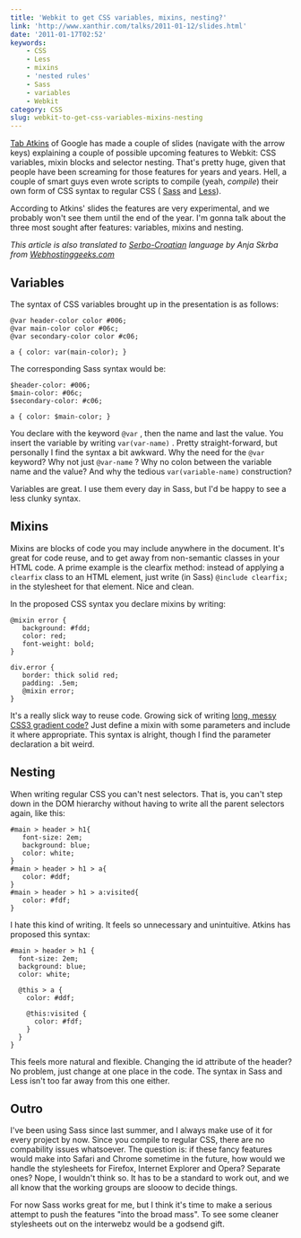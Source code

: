 ```yaml
---
title: 'Webkit to get CSS variables, mixins, nesting?'
link: 'http://www.xanthir.com/talks/2011-01-12/slides.html'
date: '2011-01-17T02:52'
keywords:
    - CSS
    - Less
    - mixins
    - 'nested rules'
    - Sass
    - variables
    - Webkit
category: CSS
slug: webkit-to-get-css-variables-mixins-nesting
---
```


[Tab Atkins](http://twitter.com/tabatkins) of Google has made a couple of slides (navigate with the arrow keys) explaining a couple of possible upcoming features to Webkit: CSS variables, mixin blocks and selector nesting. That's pretty huge, given that people have been screaming for those features for years and years. Hell, a couple of smart guys even wrote scripts to compile (yeah, _compile_) their own form of CSS syntax to regular CSS ( [Sass](http://sass-lang.com) and [Less](http://lesscss.org/)).
 
 According to Atkins' slides the features are very experimental, and we probably won't see them until the end of the year. I'm gonna talk about the three most sought after features: variables, mixins and nesting.
 
 _This article is also translated to [Serbo-Croatian](http://science.webhostinggeeks.com/desing-css) language by Anja Skrba from [Webhostinggeeks.com](http://webhostinggeeks.com/)_
## Variables
The syntax of CSS variables brought up in the presentation is as follows:

    @var header-color color #006;
    @var main-color color #06c;
    @var secondary-color color #c06;
    
    a { color: var(main-color); }
The corresponding Sass syntax would be:

    $header-color: #006;
    $main-color: #06c;
    $secondary-color: #c06;
    
    a { color: $main-color; }
You declare with the keyword `@var` , then the name and last the value. You insert the variable by writing `var(var-name)` . Pretty straight-forward, but personally I find the syntax a bit awkward. Why the need for the `@var` keyword? Why not just `@var-name` ? Why no colon between the variable name and the value? And why the tedious `var(variable-name)` construction?
 
 Variables are great. I use them every day in Sass, but I'd be happy to see a less clunky syntax.
## Mixins
Mixins are blocks of code you may include anywhere in the document. It's great for code reuse, and to get away from non-semantic classes in your HTML code. A prime example is the clearfix method: instead of applying a `clearfix` class to an HTML element, just write (in Sass) `@include clearfix;` in the stylesheet for that element. Nice and clean.
 
 In the proposed CSS syntax you declare mixins by writing:

    @mixin error {
       background: #fdd;
       color: red;
       font-weight: bold;
    }
    
    div.error {
       border: thick solid red;
       padding: .5em;
       @mixin error;
    }
It's a really slick way to reuse code. Growing sick of writing [long, messy CSS3 gradient code?](http://jnbrk.se/fp7c68) Just define a mixin with some parameters and include it where appropriate. This syntax is alright, though I find the parameter declaration a bit weird.
## Nesting
When writing regular CSS you can't nest selectors. That is, you can't step down in the DOM hierarchy without having to write all the parent selectors again, like this:

    #main > header > h1{
       font-size: 2em;
       background: blue;
       color: white;
    }
    #main > header > h1 > a{
       color: #ddf;
    }
    #main > header > h1 > a:visited{
       color: #fdf;
    }
I hate this kind of writing. It feels so unnecessary and unintuitive. Atkins has proposed this syntax:

    #main > header > h1 {
      font-size: 2em;
      background: blue;
      color: white;
    
      @this > a {
        color: #ddf;
    
        @this:visited {
          color: #fdf;
        }
      }
    }
This feels more natural and flexible. Changing the id attribute of the header? No problem, just change at one place in the code. The syntax in Sass and Less isn't too far away from this one either.
## Outro
I've been using Sass since last summer, and I always make use of it for every project by now. Since you compile to regular CSS, there are no compability issues whatsoever. The question is: if these fancy features would make into Safari and Chrome sometime in the future, how would we handle the stylesheets for Firefox, Internet Explorer and Opera? Separate ones? Nope, I wouldn't think so. It has to be a standard to work out, and we all know that the working groups are slooow to decide things.
 
 For now Sass works great for me, but I think it's time to make a serious attempt to push the features "into the broad mass". To see some cleaner stylesheets out on the interwebz would be a godsend gift.
